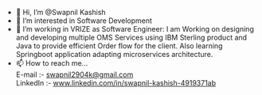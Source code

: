 - 👋 Hi, I’m @Swapnil Kashish
- 👀 I’m interested in Software Development
- 🌱 I’m working in VRIZE as Software Engineer: I am Working on designing and developing multiple OMS Services using IBM Sterling product and Java to provide efficient Order flow for the client. Also learning Springboot application adapting microservices architecture.
- 📫 How to reach me...  
E-mail :- swapnil2904k@gmail.com  
LinkedIn :- www.linkedin.com/in/swapnil-kashish-4919371ab

<!---
Swapnil-Kashish/Swapnil-Kashish is a ✨ special ✨ repository because its `README.md` (this file) appears on your GitHub profile.
You can click the Preview link to take a look at your changes.
--->
